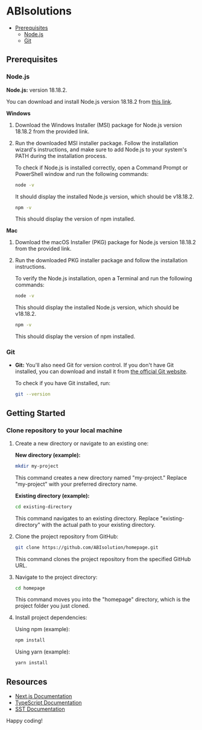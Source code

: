 # ABIsolutions

- [Prerequisites](#prerequisites)
  - [Node.js](#nodejs)
  - [Git](#git)

## Prerequisites

### Node.js

**Node.js:** version 18.18.2.

You can download and install Node.js version 18.18.2 from [this link](https://nodejs.org/download/release/v18.18.2/).

**Windows**

1. Download the Windows Installer (MSI) package for Node.js version 18.18.2 from the provided link.

2. Run the downloaded MSI installer package. Follow the installation wizard's instructions, and make sure to add Node.js to your system's PATH during the installation process.

   To check if Node.js is installed correctly, open a Command Prompt or PowerShell window and run the following commands:

   ```bash
   node -v
   ```

   It should display the installed Node.js version, which should be v18.18.2.

   ```bash
   npm -v
   ```

   This should display the version of npm installed.

**Mac**

1. Download the macOS Installer (PKG) package for Node.js version 18.18.2 from the provided link.

2. Run the downloaded PKG installer package and follow the installation instructions.

   To verify the Node.js installation, open a Terminal and run the following commands:

   ```bash
   node -v
   ```

   This should display the installed Node.js version, which should be v18.18.2.

   ```bash
   npm -v
   ```

   This should display the version of npm installed.

### Git

- **Git:** You'll also need Git for version control. If you don't have Git installed, you can download and install it from [the official Git website](https://git-scm.com/).

  To check if you have Git installed, run:

  ```bash
  git --version
  ```

## Getting Started

### Clone repository to your local machine

1. Create a new directory or navigate to an existing one:

   **New directory (example):**

   ```bash
   mkdir my-project
   ```

   This command creates a new directory named "my-project." Replace "my-project" with your preferred directory name.

   **Existing directory (example):**

   ```bash
   cd existing-directory
   ```

   This command navigates to an existing directory. Replace "existing-directory" with the actual path to your existing directory.

2. Clone the project repository from GitHub:

   ```bash
   git clone https://github.com/ABIsolution/homepage.git
   ```

   This command clones the project repository from the specified GitHub URL.

3. Navigate to the project directory:

   ```bash
   cd homepage
   ```

   This command moves you into the "homepage" directory, which is the project folder you just cloned.

4. Install project dependencies:

   Using npm (example):

   ```bash
   npm install
   ```

   Using yarn (example):

   ```bash
   yarn install
   ```

## Resources

- [Next.js Documentation](https://nextjs.org/docs)
- [TypeScript Documentation](https://www.typescriptlang.org/docs)
- [SST Documentation](https://docs.sst.dev/)

Happy coding!

